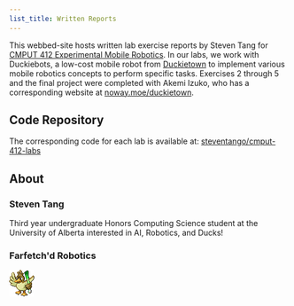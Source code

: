 ```yaml
---
list_title: Written Reports
---
```


This webbed-site hosts written lab exercise reports by Steven Tang for
[CMPUT 412 Experimental
Mobile Robotics](https://apps.ualberta.ca/catalogue/archive/course/cmput/412/1820).
In our labs, we work with Duckiebots, a low-cost mobile robot from
[Duckietown](https://www.duckietown.org/) to implement various mobile robotics
concepts to perform specific tasks. Exercises 2 through 5 and the final project
were completed with Akemi Izuko, who has a corresponding website at
[noway.moe/duckietown](https://noway.moe/duckietown).

## Code Repository

The corresponding code for each lab is available at:
[steventango/cmput-412-labs](https://github.com/steventango/cmput-412-labs/)

## About

### **Steven Tang**

Third year undergraduate Honors Computing Science student at the University of
Alberta interested in AI, Robotics, and Ducks!

### **Farfetch'd Robotics**

[![Farfetch'd](/images/farfetchd.gif)](https://pokemondb.net/pokedex/farfetchd)
